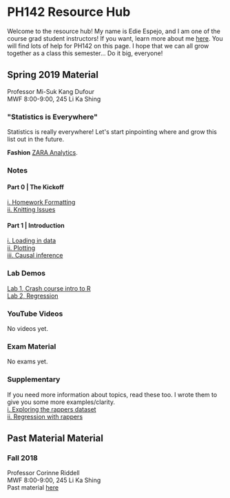 # PH142 Resource Hub
Welcome to the resource hub! My name is Edie Espejo, and I am one of the course grad student instructors! If you want, learn more about me <a href="about-me">here</a>. You will find lots of help for PH142 on this page. I hope that we can all grow together as a class this semester... Do it big, everyone!

## Spring 2019 Material
Professor Mi-Suk Kang Dufour  
MWF 8:00-9:00, 245 Li Ka Shing  

### "Statistics is Everywhere"
Statistics is really everywhere! Let's start pinpointing where and grow this list out in the future.  

**Fashion**
<a href="https://www.youtube.com/watch?v=bkcAmCqIaao">ZARA Analytics</a>.

### Notes
#### Part 0 | The Kickoff
<a href="notes/formatting.html">i. Homework Formatting</a>  
<a href="notes/knitting-issues.html"> ii. Knitting Issues</a>  

#### Part 1 | Introduction
<a href="notes/loading-data.pdf">i. Loading in data</a>  
<a href="notes/plotting.pdf">ii. Plotting</a>  
<a href="notes/causal.pdf">iii. Causal inference</a>  

### Lab Demos
<a href="lab-demos/lab-1/lab-1.html"> Lab 1, Crash course intro to R</a>  
<a href="lab-demos/lab-2/lab-2.html"> Lab 2, Regression</a>  

### YouTube Videos
No videos yet.

### Exam Material
No exams yet.

### Supplementary
If you need more information about topics, read these too. I wrote them to give you some more examples/clarity.  
<a href="notes/rappers/code/01-rappers-eda.html">i. Exploring the rappers dataset</a>  
<a href="notes/rappers/code/02-rappers-regression.html">ii. Regression with rappers</a>

## Past Material Material

### Fall 2018
Professor Corinne Riddell  
MWF 8:00-9:00, 245 Li Ka Shing  
Past material <a href="archives/2018-fall">here</a>
